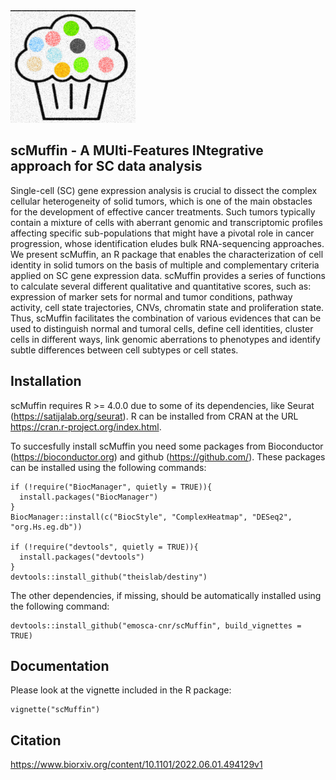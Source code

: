 <img src="vignettes/images/logo.jpg" width="200">

## scMuffin - A MUlti-Features INtegrative approach for SC data analysis

Single-cell (SC) gene expression analysis is crucial to dissect the complex cellular heterogeneity of solid tumors, which is one of the main obstacles for the development of effective cancer treatments. Such tumors typically contain a mixture of cells with aberrant genomic and transcriptomic profiles affecting specific sub-populations that might have a pivotal role in cancer progression, whose identification eludes bulk RNA-sequencing approaches. We present scMuffin, an R package that enables the characterization of cell identity in solid tumors on the basis of multiple and complementary criteria applied on SC gene expression data. scMuffin provides a series of functions to calculate several different qualitative and quantitative scores, such as: expression of marker sets for normal and tumor conditions, pathway activity, cell state trajectories, CNVs, chromatin state and proliferation state. Thus, scMuffin facilitates the combination of various evidences that can be used to distinguish normal and tumoral cells, define cell identities, cluster cells in different ways, link genomic aberrations to phenotypes and identify subtle differences between cell subtypes or cell states.

## Installation

scMuffin requires R >= 4.0.0 due to some of its dependencies, like Seurat (https://satijalab.org/seurat). R can be installed from CRAN at the URL https://cran.r-project.org/index.html.

To succesfully install scMuffin you need some packages from Bioconductor (https://bioconductor.org) and github (https://github.com/). These packages can be installed using the following commands:

```{r, include=TRUE, eval=FALSE}
if (!require("BiocManager", quietly = TRUE)){
  install.packages("BiocManager")
}
BiocManager::install(c("BiocStyle", "ComplexHeatmap", "DESeq2", "org.Hs.eg.db"))

if (!require("devtools", quietly = TRUE)){
  install.packages("devtools")
}
devtools::install_github("theislab/destiny")
```

The other dependencies, if missing, should be automatically installed using the following command:

```{r, include=TRUE, eval=FALSE}
devtools::install_github("emosca-cnr/scMuffin", build_vignettes = TRUE)
```

## Documentation
Please look at the vignette included in the R package:
```{r, eval=FALSE}
vignette("scMuffin")
```

## Citation
https://www.biorxiv.org/content/10.1101/2022.06.01.494129v1

